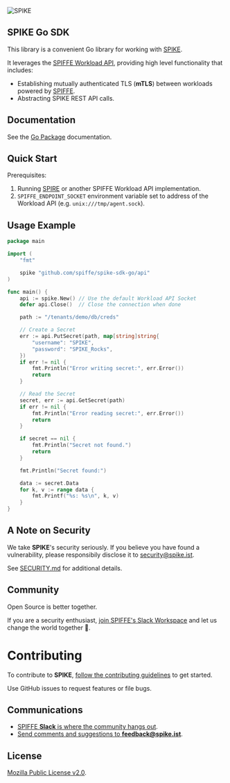 ![SPIKE](assets/spike-banner-lg.png)


## SPIKE Go SDK

This library is a convenient Go library for working with [SPIKE](https://spike.ist/).

It leverages the [SPIFFE Workload API](https://github.com/spiffe/spiffe/blob/main/standards/SPIFFE_Workload_API.md), 
providing high level functionality that includes:
* Establishing mutually authenticated TLS (__mTLS__) between workloads powered by [SPIFFE](https://spiffe.io).
* Abstracting SPIKE REST API calls.

## Documentation

See the [Go Package](https://pkg.go.dev/github.com/spiffe/spike-sdk-go) 
documentation.

## Quick Start

Prerequisites:
1. Running [SPIRE](https://spiffe.io/spire/) or another SPIFFE Workload API
   implementation.
2. `SPIFFE_ENDPOINT_SOCKET` environment variable set to address of the Workload
   API (e.g. `unix:///tmp/agent.sock`). 

## Usage Example

```go 
package main

import (
	"fmt"

	spike "github.com/spiffe/spike-sdk-go/api"
)

func main() {
	api := spike.New() // Use the default Workload API Socket
	defer api.Close()  // Close the connection when done

	path := "/tenants/demo/db/creds"

	// Create a Secret
	err := api.PutSecret(path, map[string]string{
		"username": "SPIKE",
		"password": "SPIKE_Rocks",
	})
	if err != nil {
		fmt.Println("Error writing secret:", err.Error())
		return
	}

	// Read the Secret
	secret, err := api.GetSecret(path)
	if err != nil {
		fmt.Println("Error reading secret:", err.Error())
		return
	}

	if secret == nil {
		fmt.Println("Secret not found.")
		return
	}

	fmt.Println("Secret found:")

	data := secret.Data
	for k, v := range data {
		fmt.Printf("%s: %s\n", k, v)
	}
}
```

## A Note on Security

We take **SPIKE**'s security seriously. If you believe you have
found a vulnerability, please responsibily disclose it to
[security@spike.ist](mailto:security@spike.ist).

See [SECURITY.md](SECURITY.md) for additional details.

## Community

Open Source is better together.

If you are a security enthusiast, [join SPIFFE's Slack Workspace][spiffe-slack]
and let us change the world together 🤘.

# Contributing

To contribute to **SPIKE**, [follow the contributing
guidelines](CONTRIBUTING.md) to get started.

Use GitHub issues to request features or file bugs.

## Communications

* [SPIFFE **Slack** is where the community hangs out][spiffe-slack].
* [Send comments and suggestions to
  **feedback@spike.ist**](mailto:feedback@spike.ist).

## License

[Mozilla Public License v2.0](LICENSE).

[spiffe-slack]: https://slack.spiffe.io/
[spiffe]: https://spiffe.io/
[spike]: https://spike.ist/
[quickstart]: https://spike.ist/#/quickstart
